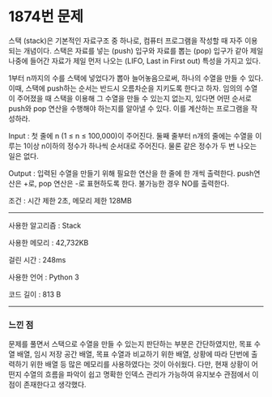 <h1>1874번 문제</h1>

스택 (stack)은 기본적인 자료구조 중 하나로, 컴퓨터 프로그램을 작성할 때 자주 이용되는 개념이다. 스택은 자료를 넣는 (push) 입구와 자료를 뽑는 (pop) 입구가 같아 제일 나중에 들어간 자료가 제일 먼저 나오는 (LIFO, Last in First out) 특성을 가지고 있다.

1부터 n까지의 수를 스택에 넣었다가 뽑아 늘어놓음으로써, 하나의 수열을 만들 수 있다. 이때, 스택에 push하는 순서는 반드시 오름차순을 지키도록 한다고 하자. 임의의 수열이 주어졌을 때 스택을 이용해 그 수열을 만들 수 있는지 없는지, 있다면 어떤 순서로 push와 pop 연산을 수행해야 하는지를 알아낼 수 있다. 이를 계산하는 프로그램을 작성하라.

Input : 첫 줄에 n (1 ≤ n ≤ 100,000)이 주어진다. 둘째 줄부터 n개의 줄에는 수열을 이루는 1이상 n이하의 정수가 하나씩 순서대로 주어진다. 물론 같은 정수가 두 번 나오는 일은 없다.

Output : 입력된 수열을 만들기 위해 필요한 연산을 한 줄에 한 개씩 출력한다. push연산은 +로, pop 연산은 -로 표현하도록 한다. 불가능한 경우 NO를 출력한다.

조건 : 시간 제한 2초, 메모리 제한 128MB

---

사용한 알고리즘 : Stack

사용한 메모리 : 42,732KB

걸린 시간 : 248ms

사용한 언어 : Python 3

코드 길이 : 813 B

---

<h3>느낀 점</h3>

문제를 풀면서 스택으로 수열을 만들 수 있는지 판단하는 부분은 간단하였지만, 목표 수열 배열, 임시 저장 공간 배열, 목표 수열과 비교하기 위한 배열, 상황에 따라 단번에 출력하기 위한 배열 등 많은 메모리를 사용하였다는 것이 아쉬웠다.
다만, 현재 상황이 어떤지 수열의 흐름을 파악이 쉽고 명확한 인덱스 관리가 가능하여 유지보수 관점에서 이점이 존재한다고 생각했다.
